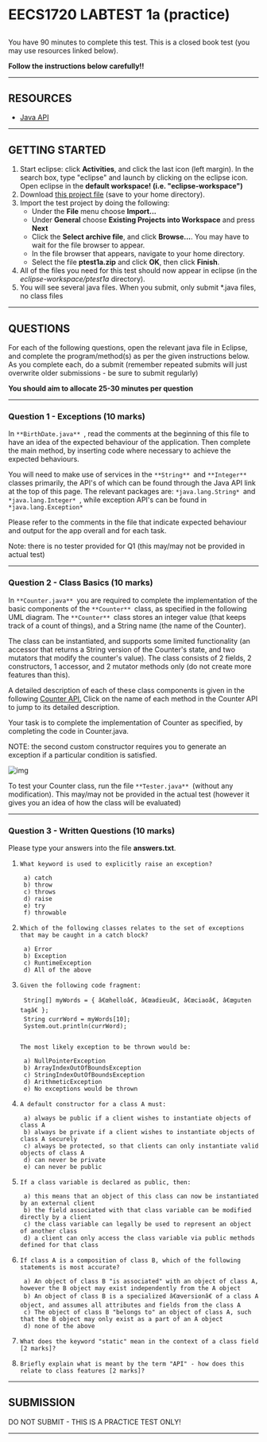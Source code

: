 # EECS1720 LABTEST 1a (practice)

## 

You have 90 minutes to complete this test.
This is a closed book test (you may use resources linked below).

**Follow the instructions below carefully!!**

------

## RESOURCES

- [Java API](https://www.eecs.yorku.ca/common/java-api)

------

## GETTING STARTED

1. Start eclipse: click **Activities**, and click the last icon (left margin). In the search box, type "eclipse" and launch by clicking on the eclipse icon. Open eclipse in the **default workspace! (i.e. "eclipse-workspace")**
2. Download [this project file](https://www.eecs.yorku.ca/course_archive/2022-23/W/1720/practice/ptest1a.zip) (save to your home directory).
3. Import the test project by doing the following:
   - Under the **File** menu choose **Import...**
   - Under **General** choose **Existing Projects into Workspace** and press **Next**
   - Click the **Select archive file**, and click **Browse...**. You may have to wait for the file browser to appear.
   - In the file browser that appears, navigate to your home directory.
   - Select the file **ptest1a.zip** and click **OK**, then click **Finish**.
4. All of the files you need for this test should now appear in eclipse (in the *eclipse-workspace/ptest1a* directory).
5. You will see several java files. When you submit, only submit *.java files, no class files

------

## QUESTIONS

For each of the following questions, open the relevant java file in Eclipse, and complete the program/method(s) as per the given instructions below. As you complete each, do a submit (remember repeated submits will just overwrite older submissions - be sure to submit regularly)

**You should aim to allocate 25-30 minutes per question**

------

### Question 1 - Exceptions (10 marks)

In `**BirthDate.java** `, read the comments at the beginning of this file to have an idea of the expected behaviour of the application. Then complete the main method, by inserting code where necessary to achieve the expected behaviours.

You will need to make use of services in the `**String** `and `**Integer** `classes primarily, the API's of which can be found through the Java API link at the top of this page. The relevant packages are: `*java.lang.String* `and `*java.lang.Integer* `, while exception API's can be found in `*java.lang.Exception*`

Please refer to the comments in the file that indicate expected behaviour and output for the app overall and for each task.

Note: there is no tester provided for Q1 (this may/may not be provided in actual test)

------

### Question 2 - Class Basics (10 marks)

In `**Counter.java** `you are required to complete the implementation of the basic components of the `**Counter** `class, as specified in the following UML diagram. The `**Counter** `class stores an integer value (that keeps track of a count of things), and a String name (the name of the Counter).

The class can be instantiated, and supports some limited functionality (an accessor that returns a String version of the Counter's state, and two mutators that modify the counter's value). The class consists of 2 fields, 2 constructors, 1 accessor, and 2 mutator methods only (do not create more features than this).

A detailed description of each of these class components is given in the following [Counter API.](https://www.eecs.yorku.ca/course_archive/2022-23/W/1720/practice/ptest1a.api/index.html) Click on the name of each method in the Counter API to jump to its detailed description.

Your task is to complete the implementation of Counter as specified, by completing the code in Counter.java.

NOTE: the second custom constructor requires you to generate an exception if a particular condition is satisfied.

![img](https://www.eecs.yorku.ca/course_archive/2022-23/W/1720/practice/Counter.png)

To test your Counter class, run the file `**Tester.java** `(without any modification). This may/may not be provided in the actual test (however it gives you an idea of how the class will be evaluated)

------

### Question 3 - Written Questions (10 marks)

Please type your answers into the file **answers.txt**.

1. ```
   What keyword is used to explicitly raise an exception?
   
    a) catch
    b) throw
    c) throws
    d) raise
    e) try
    f) throwable
   ```

2. ```
   Which of the following classes relates to the set of exceptions that may be caught in a catch block?
   
    a) Error
    b) Exception
    c) RuntimeException
    d) All of the above
   ```

3. ```
   Given the following code fragment:
   
    String[] myWords = { â€œhelloâ€, â€œadieuâ€, â€œciaoâ€, â€œguten tagâ€ };
    String currWord = myWords[10];
    System.out.println(currWord);
   
   
   The most likely exception to be thrown would be:
   
    a) NullPointerException
    b) ArrayIndexOutOfBoundsException
    c) StringIndexOutOfBoundsException
    d) ArithmeticException
    e) No exceptions would be thrown
   ```

4. ```
   A default constructor for a class A must:
   
    a) always be public if a client wishes to instantiate objects of class A
    b) always be private if a client wishes to instantiate objects of class A securely
    c) always be protected, so that clients can only instantiate valid objects of class A
    d) can never be private
    e) can never be public
   ```

5. ```
   If a class variable is declared as public, then:
   
    a) this means that an object of this class can now be instantiated by an external client
    b) the field associated with that class variable can be modified directly by a client
    c) the class variable can legally be used to represent an object of another class 
    d) a client can only access the class variable via public methods defined for that class
   ```

6. ```
   If class A is a composition of class B, which of the following statements is most accurate?
   
    a) An object of class B "is associated" with an object of class A, however the B object may exist independently from the A object
    b) An object of class B is a specialized â€œversionâ€ of a class A object, and assumes all attributes and fields from the class A
    c) The object of class B "belongs to" an object of class A, such that the B object may only exist as a part of an A object
    d) none of the above
   ```

7. ```
   What does the keyword "static" mean in the context of a class field [2 marks]?
   ```

8. ```
   Briefly explain what is meant by the term "API" - how does this relate to class features [2 marks]?
   ```



------

## SUBMISSION

DO NOT SUBMIT - THIS IS A PRACTICE TEST ONLY!

------